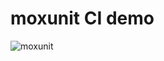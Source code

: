 # moxunit CI demo

![moxunit](https://github.com/willirath/moxunit_action/workflows/moxunit/badge.svg)
